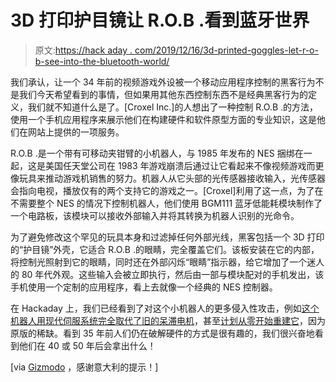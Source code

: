 # 3D 打印护目镜让 R.O.B .看到蓝牙世界

> 原文:[https://hack aday . com/2019/12/16/3d-printed-goggles-let-r-o-b-see-into-the-bluetooth-world/](https://hackaday.com/2019/12/16/3d-printed-goggles-let-r-o-b-see-into-the-bluetooth-world/)

我们承认，让一个 34 年前的视频游戏外设被一个移动应用程序控制的黑客行为不是我们今天希望看到的事情，但如果用其他东西控制东西不是经典黑客行为的定义，我们就不知道什么是了。[Croxel Inc.]的人想出了一种控制 R.O.B .的方法，使用一个手机应用程序来展示他们在构建硬件和软件原型方面的专业知识，这是他们在网站上提供的一项服务。

R.O.B .是一个带有可移动夹钳臂的小机器人，与 1985 年发布的 NES 捆绑在一起，这是美国任天堂公司在 1983 年游戏崩溃后通过让它看起来不像视频游戏而更像玩具来推动游戏机销售的努力。机器人从它头部的光传感器接收输入，光传感器会指向电视，播放仅有的两个支持它的游戏之一。[Croxel]利用了这一点，为了在不需要整个 NES 的情况下控制机器人，他们使用 BGM111 蓝牙低能耗模块制作了一个电路板，该模块可以接收外部输入并将其转换为机器人识别的光命令。

为了避免修改这个罕见的玩具本身和过滤掉任何外部光线，黑客包括一个 3D 打印的“护目镜”外壳，它适合 R.O.B .的眼睛，完全覆盖它们。该板安装在它的内部，将控制光照射到它的眼睛，同时还在外部闪烁“眼睛”指示器，给它增加了一个迷人的 80 年代外观。这些输入会被立即执行，然后由一部与模块配对的手机发出，该手机使用一个定制的应用程序，看上去就像一个经典的 NES 控制器。

在 Hackaday 上，我们已经看到了对这个小机器人的更多侵入性攻击，例如[这个机器人用现代伺服系统完全取代了旧的呆滞电机](https://hackaday.com/2018/03/03/r-o-b-gets-a-proper-rc-resurrection/)，甚至[计划从零开始重建它](https://hackaday.com/2016/08/06/hacklet-119-retrogaming-console-hacks/)，因为原版的稀缺。看到 35 年前人们仍在破解硬件的方式是很有趣的，我们很兴奋地看到他们在 40 或 50 年后会拿出什么！

[via [Gizmodo](https://gizmodo.com/tiny-goggles-turn-nintendos-r-o-b-accessory-into-the-w-1839938878) ，感谢意大利的提示！]